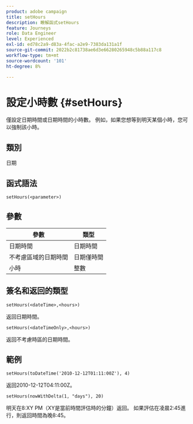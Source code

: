```yaml
---
product: adobe campaign
title: setHours
description: 瞭解函式setHours
feature: Journeys
role: Data Engineer
level: Experienced
exl-id: ed78c2a9-d83a-4fac-a2e9-7383da131a1f
source-git-commit: 2022b2c81738ae6d3e66280265948c5b88a117c8
workflow-type: tm+mt
source-wordcount: '101'
ht-degree: 8%

---
```


# 設定小時數 {#setHours}

僅設定日期時間或日期時間的小時數。 例如，如果您想等到明天某個小時，您可以強制該小時。

## 類別

日期

## 函式語法

`setHours(<parameter>)`

## 參數

| 參數 | 類型 |
|--- |--- |
| 日期時間 | 日期時間 |
| 不考慮區域的日期時間 | 日期僅時間 |
| 小時 | 整數 |

## 簽名和返回的類型

`setHours(<dateTime>,<hours>)`

返回日期時間。

`setHours(<dateTimeOnly>,<hours>)`

返回不考慮時區的日期時間。

## 範例

`setHours(toDateTime('2010-12-12T01:11:00Z'), 4)`

返回2010-12-12T04:11:00Z。

`setHours(nowWithDelta(1, "days"), 20)`

明天在8:XY PM（XY是當前時間評估時的分鐘）返回。 如果評估在凌晨2:45進行，則返回時間為晚8:45。
